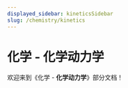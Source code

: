 ```yaml
---
displayed_sidebar: kineticsSidebar
slug: /chemistry/kinetics
---
```


# 化学 - 化学动力学

欢迎来到《化学 - **化学动力学**》部分文档！
